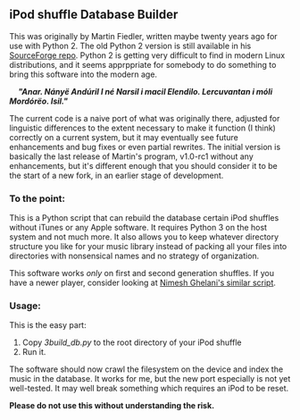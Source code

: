 ## iPod shuffle Database Builder

This was originally by Martin Fiedler, written maybe twenty years ago for use with Python 2.  The old Python 2 version is still available in his [SourceForge repo](http://shuffle-db.sourceforge.net).  Python 2 is getting very difficult to find in modern Linux distributions, and it seems apprppriate for somebody to do something to bring this software into the modern age.

&nbsp;&nbsp;&nbsp;&nbsp;***"Anar. Nányë Andúril I né Narsil i macil Elendilo. Lercuvantan i móli Mordórëo. Isil."***

The current code is a naive port of what was originally there, adjusted for linguistic differences to the extent necessary to make it function (I think) correctly on a current system, but it may eventually see future enhancements and bug fixes or even partial rewrites.  The initial version is basically the last release of Martin's program, v1.0-rc1 without any enhancements, but it's different enough that you should consider it to be the start of a new fork, in an earlier stage of development.

### To the point:

This is a Python script that can rebuild the database certain iPod shuffles without iTunes or any Apple software.  It requires Python 3 on the host system and not much more.  It also allows you to keep whatever directory structure you like for your music library instead of packing all your files into directories with nonsensical names and no strategy of organization.

This software works *only* on first and second generation shuffles.  If you have a newer player, consider looking at [Nimesh Ghelani's similar script](https://github.com/nims11/IPod-Shuffle-4g).

### Usage:
This is the easy part:

   1. Copy *3build_db.py* to the root directory of your iPod shuffle
   1. Run it.

The software should now crawl the filesystem on the device and index the music in the database.  It works for me, but the new port especially is not yet well-tested.  It may well break something which requires an iPod to be reset.  

**Please do not use this without understanding the risk.**


